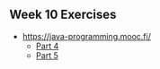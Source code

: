 ## Week 10 Exercises
- https://java-programming.mooc.fi/
    * [Part 4](https://java-programming.mooc.fi/part-4)
    * [Part 5](https://java-programming.mooc.fi/part-5)
